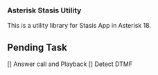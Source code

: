 ### Asterisk Stasis Utility
This is a utility library for Stasis App in Asterisk 18.

## Pending Task
[] Answer call and Playback
[] Detect DTMF